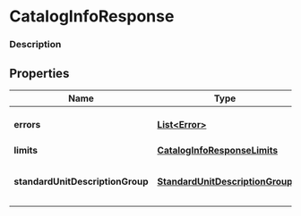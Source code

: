
# CatalogInfoResponse

### Description



## Properties
Name | Type | Description | Notes
------------ | ------------- | ------------- | -------------
**errors** | [**List&lt;Error&gt;**](Error.md) | The set of errors encountered. |  [optional]
**limits** | [**CatalogInfoResponseLimits**](CatalogInfoResponseLimits.md) |  |  [optional]
**standardUnitDescriptionGroup** | [**StandardUnitDescriptionGroup**](StandardUnitDescriptionGroup.md) | Names and abbreviations for standard units. |  [optional]



